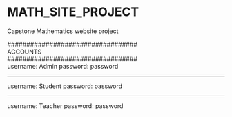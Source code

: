 # MATH_SITE_PROJECT
Capstone Mathematics website project


##################################  
            ACCOUNTS  
##################################   
username: Admin
password: password
******************
username: Student
password: password
*****************
username: Teacher
password: password
